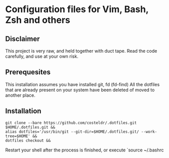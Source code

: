 # Configuration files for Vim, Bash, Zsh and others

## Disclaimer
This project is very raw, and held together with duct tape. Read the code carefully, and use at your own risk.

## Prerequesites
This installation assumes you have installed git, fd (fd-find)
All the dotfiles that are already present on your system have been deleted of moved to another place.

## Installation

```
git clone --bare https://github.com/costeldr/.dotfiles.git $HOME/.dotfiles.git &&
alias dotfiles='/usr/bin/git --git-dir=$HOME/.dotfiles.git/ --work-tree=$HOME' &&
dotfiles checkout &&
```
Restart your shell after the process is finished, or execute `source ~/.bashrc
